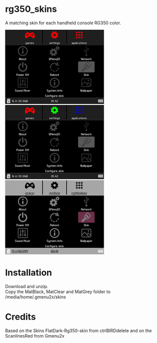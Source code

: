 # rg350_skins
A matching skin for each handheld console RG350 color.

![](Screenshots/screenshot001.png)![](Screenshots/screenshot002.png)
![](Screenshots/screenshot003.png)

# Installation
Download and unzip.\
Copy the MatBlack, MatClear and MatGrey folder to /media/home/.gmenu2x/skins

# Credits 
Based on the Skins FlatDark-Rg350-skin from ctrlBIRDdelete and on the ScanlinesRed from Gmenu2x
